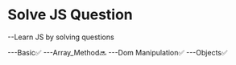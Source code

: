 # Solve JS  Question

--Learn JS by solving  questions

---Basic✅️
---Array_Method🔜️
---Dom Manipulation✅️
---Objects✅️
